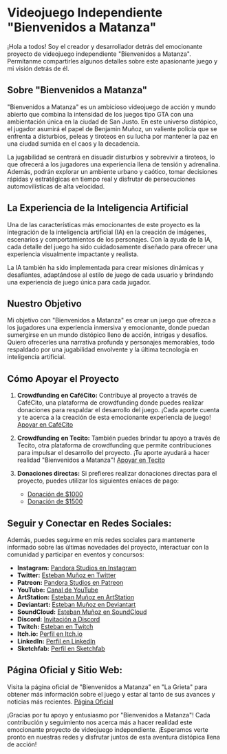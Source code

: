# Videojuego Independiente "Bienvenidos a Matanza"

¡Hola a todos! Soy el creador y desarrollador detrás del emocionante proyecto de videojuego independiente "Bienvenidos a Matanza". Permítanme compartirles algunos detalles sobre este apasionante juego y mi visión detrás de él.

## Sobre "Bienvenidos a Matanza"

"Bienvenidos a Matanza" es un ambicioso videojuego de acción y mundo abierto que combina la intensidad de los juegos tipo GTA con una ambientación única en la ciudad de San Justo. En este universo distópico, el jugador asumirá el papel de Benjamin Muñoz, un valiente policía que se enfrenta a disturbios, peleas y tiroteos en su lucha por mantener la paz en una ciudad sumida en el caos y la decadencia.

La jugabilidad se centrará en disuadir disturbios y sobrevivir a tiroteos, lo que ofrecerá a los jugadores una experiencia llena de tensión y adrenalina. Además, podrán explorar un ambiente urbano y caótico, tomar decisiones rápidas y estratégicas en tiempo real y disfrutar de persecuciones automovilísticas de alta velocidad.

## La Experiencia de la Inteligencia Artificial

Una de las características más emocionantes de este proyecto es la integración de la inteligencia artificial (IA) en la creación de imágenes, escenarios y comportamientos de los personajes. Con la ayuda de la IA, cada detalle del juego ha sido cuidadosamente diseñado para ofrecer una experiencia visualmente impactante y realista.

La IA también ha sido implementada para crear misiones dinámicas y desafiantes, adaptándose al estilo de juego de cada usuario y brindando una experiencia de juego única para cada jugador.

## Nuestro Objetivo

Mi objetivo con "Bienvenidos a Matanza" es crear un juego que ofrezca a los jugadores una experiencia inmersiva y emocionante, donde puedan sumergirse en un mundo distópico lleno de acción, intrigas y desafíos. Quiero ofrecerles una narrativa profunda y personajes memorables, todo respaldado por una jugabilidad envolvente y la última tecnología en inteligencia artificial.

## Cómo Apoyar el Proyecto

1. **Crowdfunding en CaféCito:** Contribuye al proyecto a través de CaféCito, una plataforma de crowdfunding donde puedes realizar donaciones para respaldar el desarrollo del juego. ¡Cada aporte cuenta y te acerca a la creación de esta emocionante experiencia de juego!
   [Apoyar en CaféCito](https://cafecito.app/pandorastudiosarg)

2. **Crowdfunding en Tecito:** También puedes brindar tu apoyo a través de Tecito, otra plataforma de crowdfunding que permite contribuciones para impulsar el desarrollo del proyecto. ¡Tu aporte ayudará a hacer realidad "Bienvenidos a Matanza"!
   [Apoyar en Tecito](https://tecito.app/estebanmunoz)

3. **Donaciones directas:** Si prefieres realizar donaciones directas para el proyecto, puedes utilizar los siguientes enlaces de pago:
   - [Donación de $1000](http://mpago.la/1kKyARw)
   - [Donación de $1500](http://mpago.la/2GotyQA)

## Seguir y Conectar en Redes Sociales:

Además, puedes seguirme en mis redes sociales para mantenerte informado sobre las últimas novedades del proyecto, interactuar con la comunidad y participar en eventos y concursos:

- **Instagram:** [Pandora Studios en Instagram](https://www.instagram.com/pandorastudiosarg/)
- **Twitter:** [Esteban Muñoz en Twitter](https://twitter.com/esteban38046)
- **Patreon:** [Pandora Studios en Patreon](https://www.patreon.com/PandoraStudios)
- **YouTube:** [Canal de YouTube](https://www.youtube.com/channel/UC2-xcaybXQgZok5UoFoyCtg)
- **ArtStation:** [Esteban Muñoz en ArtStation](https://www.artstation.com/stevefulano)
- **Deviantart:** [Esteban Muñoz en Deviantart](https://www.deviantart.com/estebanmunoz)
- **SoundCloud:** [Esteban Muñoz en SoundCloud](https://soundcloud.com/esteban-munio)
- **Discord:** [Invitación a Discord](https://discord.gg/YtMG5kD)
- **Twitch:** [Esteban en Twitch](https://www.twitch.tv/esteban22)
- **Itch.io:** [Perfil en Itch.io](https://estebanmunoz.itch.io/)
- **LinkedIn:** [Perfil en LinkedIn](https://www.linkedin.com/in/esteban-muñoz-a66a46164)
- **Sketchfab:** [Perfil en Sketchfab](https://sketchfab.com/Esteban.Munoz)

## Página Oficial y Sitio Web:

Visita la página oficial de "Bienvenidos a Matanza" en "La Grieta" para obtener más información sobre el juego y estar al tanto de sus avances y noticias más recientes.
[Página Oficial](https://lagrieta.com.ar/app.php)

¡Gracias por tu apoyo y entusiasmo por "Bienvenidos a Matanza"! Cada contribución y seguimiento nos acerca más a hacer realidad este emocionante proyecto de videojuego independiente. ¡Esperamos verte pronto en nuestras redes y disfrutar juntos de esta aventura distópica llena de acción!
